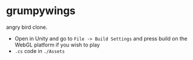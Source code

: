 # grumpywings

angry bird clone. 

- Open in Unity and go to `File -> Build Settings` and press build on the WebGL platform if you wish to play
- `.cs` code in `./Assets`
